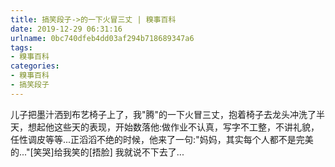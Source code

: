 ```yaml
---
title: 搞笑段子->的一下火冒三丈 | 糗事百科
date: 2019-12-29 06:31:16
urlname: 0bc740dfeb4dd03af294b718689347a6
tags: 
- 糗事百科
categories:
- 糗事百科
- 搞笑段子
---
```

儿子把墨汁洒到布艺椅子上了，我"腾"的一下火冒三丈，抱着椅子去龙头冲洗了半天，想起他这些天的表现，开始数落他:做作业不认真，写字不工整，不讲礼貌，任性调皮等等...正滔滔不绝的时候，他来了一句:"妈妈，其实每个人都不是完美的..."[笑哭]给我笑的[捂脸] 我就说不下去了...


